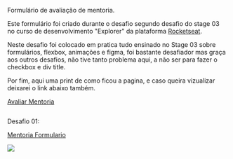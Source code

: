 Formulário de avaliação de mentoria.

Este formulário foi criado durante o desafio segundo desafio do stage 03 no curso de desenvolvimento "Explorer" da plataforma [Rocketseat](https://www.rocketseat.com.br/explorer).

Neste desafio foi colocado em pratica tudo ensinado no Stage 03 sobre formulários, flexbox, animações e figma, foi bastante desafiador mas graça aos outros desafios, não tive tanto problema aqui, a não ser para fazer o checkbox e div title.

Por fim, aqui uma print de como ficou a pagina, e caso queira vizualizar deixarei o link abaixo também.

[Avaliar Mentoria](https://maxtherox.github.io/FormularyChallenge02-Rocketeat/)

<img title="" src="https://i.imgur.com/H4mFeC0.png" alt="" data-align="center">

Desafio 01:

[Mentoria Formulario](https://maxtherox.github.io/Challenge-01-Formulary/)

![](https://i.imgur.com/pVYE7SF.png)
